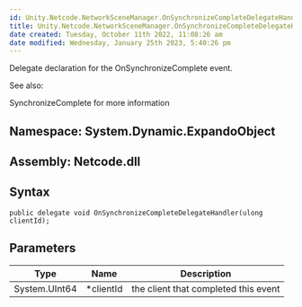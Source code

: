 ```yaml
---
id: Unity.Netcode.NetworkSceneManager.OnSynchronizeCompleteDelegateHandler
title: Unity.Netcode.NetworkSceneManager.OnSynchronizeCompleteDelegateHandler
date created: Tuesday, October 11th 2022, 11:08:26 am
date modified: Wednesday, January 25th 2023, 5:40:26 pm
---
```


<div class="markdown level0 summary">

Delegate declaration for the OnSynchronizeComplete event.

See also:

SynchronizeComplete for more information

</div>

<div class="markdown level0 conceptual">

</div>

## **Namespace**: System.Dynamic.ExpandoObject

## **Assembly**: Netcode.dll

## Syntax

``` lang-csharp
public delegate void OnSynchronizeCompleteDelegateHandler(ulong clientId);
```

## Parameters

| Type          | Name       | Description                          |
|---------------|------------|--------------------------------------|
| System.UInt64 | \*clientId | the client that completed this event |
